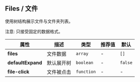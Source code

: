 ## Files / 文件

使用树结构展示文件与文件夹列表。

<ex-code name="ex-files-basic">

注意: 只接受固定的数据格式。

</ex-code>

<ex-footer edit-link="https://github.com/zeit-ui/vue/edit/master/docs/en-us/components/files.md">

| 属性 | 描述 | 类型 | 推荐值 | 默认
| ---------- | ---------- | ---- |  -------------- | ------ |
| **files** | 文件数据 | `array` | - | `[]` |
| **defaultExpand** | 默认展开树 | `boolean` | - | `false` |
| **file-click** | 文件被点击 | `function` | - | - |

</ex-footer>

